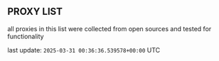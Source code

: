## PROXY LIST

all proxies in this list were collected from open sources and tested for functionality

last update: `2025-03-31 00:36:36.539578+00:00` UTC